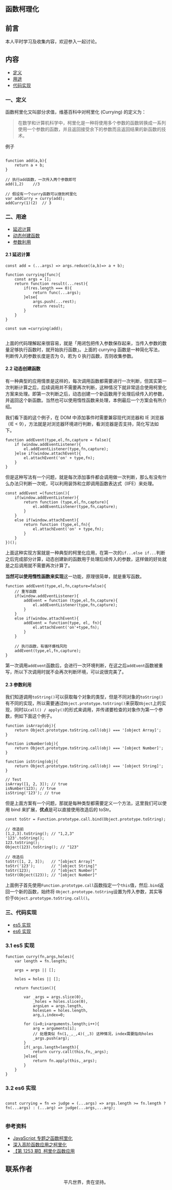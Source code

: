## 函数柯理化

## 前言

本人平时学习及收集内容，欢迎参入一起讨论。

## 内容

- [定义](#一、定义)
- [用途](#二、用途)
- [代码实现](#三、代码实现)

### 一、定义

函数柯里化又叫部分求值，维基百科中对柯里化 (Currying) 的定义为：

> 在数学和计算机科学中，柯里化是一种将使用多个参数的函数转换成一系列使用一个参数的函数，并且返回接受余下的参数而且返回结果的新函数的技术。

例子

```

function add(a,b){
    return a + b;
}

// 执行add函数，一次传入两个参数即可
add(1,2)    //3

// 假设有一个curry函数可以做到柯里化
var addCurry = curry(add);
addCurry(1)(2)  // 3

```

### 二、用途

- [延迟计算](#21-%e5%bb%b6%e8%bf%9f%e8%ae%a1%e7%ae%97)
- [动态创建函数](#22-%e5%8a%a8%e6%80%81%e5%88%9b%e5%bb%ba%e5%87%bd%e6%95%b0)
- [参数利用](#23-%e5%8f%82%e6%95%b0%e5%88%a9%e7%94%a8)

#### 2.1 延迟计算

```
const add = (...args) => args.reduce((a,b)=> a + b);

function currying(func){
    const args = [];
    return function result(...rest){
        if(res.length === 0){
            return func(...args);
        }else{
            args.push(...rest);
            return result;
        }
    }
}

const sum =currying(add);


```

上面的代码理解起来很容易，就是「用闭包把传入参数保存起来，当传入参数的数量足够执行函数时，就开始执行函数」。上面的 currying 函数是一种简化写法，判断传入的参数长度是否为 0，若为 0 执行函数，否则收集参数。

#### 2.2 动态创建函数

有一种典型的应用情景是这样的，每次调用函数都需要进行一次判断，但其实第一次判断计算之后，后续调用并不需要再次判断，这种情况下就非常适合使用柯里化方案来处理。即第一次判断之后，动态创建一个新函数用于处理后续传入的参数，并返回这个新函数。当然也可以使用惰性函数来处理，本例最后一个方案会有所介绍。

我们看下面的这个例子，在 DOM 中添加事件时需要兼容现代浏览器和 IE 浏览器（IE < 9），方法就是对浏览器环境进行判断，看浏览器是否支持，简化写法如下。

```
function addEvent(type,el,fn,capture = false){
    if (window.addEventListener){
        el.addEventListener(type,fn,capture);
    }else if(window.attachEvent){
        el.attachEvent('on' + type,fn);
    }
}

```

但是这种写法有一个问题，就是每次添加事件都会调用做一次判断，那么有没有什么办法只判断一次呢，可以利用装饰和立即调用函数表达式（IIFE）来处理。

```
const addEvent =(function(){
    if(window.addEventListener){
        return function (type,el,fn,capture){
            el.addEventListener(type,fn,capture);
        }
    }
    else if(window.attachEvent){
        return function (type,el,fn){
            el.attachEvent('on' + type,fn);
        }
    }
})();

```

上面这种实现方案就是一种典型的柯里化应用，在第一次的`if...else if...`判断之后完成部分计算，动态创建新的函数用于处理后续传入的参数，这样做的好处就是之后调用就不需要再次计算了。

**当然可以使用惰性函数来实现**这一功能，原理很简单，就是重写函数。

```
function addEvent(type,el,fn,capture=false){
    // 重写函数
    if(window.addEventListener){
        addEvent = function (type,el,fn,capture){
            el.addEventListener(type,fn,capture);
        }
    }
    else if(window.attachEvent){
        addEvent = function(type, el, fn){
            el.attachEvent('on'+type,fn);
        }
    }

    // 执行函数，有循环爆栈风险
    addEvent(type,el,fn,capture);
}

```

第一次调用`addEvent`函数后，会进行一次环境判断，在这之后`addEvent`函数被重写，所以下次调用时就不会再次判断环境，可以说很完美了。

#### 2.3 参数利用

我们知道调用`toString()`可以获取每个对象的类型，但是不同对象的`toString()`有不同的实现，所以需要通过`Object.prototype.toString()`来获取`Object`上的实现，同时以`call() / apply()`的形式来调用，并传递要检查的对象作为第一个参数，例如下面这个例子。

```
function isArray(obj){
    return Object.prototype.toString.call(obj) === '[object Array]';
}

function isNumber(obj){
    return Object.prototype.toString.call(obj) === '[object Number]';
}

function isString(obj){
    return Object.prototype.toString.call(obj) === '[object String]';
}

// Test
isArray([1, 2, 3]); // true
isNumber(123); // true
isString('123'); // true

```

但是上面方案有一个问题，那就是每种类型都需要定义一个方法，这里我们可以使用 bind 来扩展，**优点**是可以直接使用改造后的 toStr。

```
const toStr = Function.prototype.call.bind(Object.prototype.toString);

// 改造前
[1,2,3].toString(); // "1,2,3"
'123'.toString();
123.toString();
Object(123).toString(); // "123"

// 改造后
toStr([1, 2, 3]); 	// "[object Array]"
toStr('123'); 		// "[object String]"
toStr(123); 		// "[object Number]"
toStr(Object(123)); // "[object Number]"

```

上面例子首先使用`Function.prototype.call`函数指定一个`this`值，然后`.bind`返回一个新的函数，始终将 `Object.prototype.toString`设置为传入参数，其实等价于`Object.prototype.toString.call()`。

### 三、代码实现

- [es5 实现](#31-es5%e5%ae%9e%e7%8e%b0)
- [es6 实现](#32-es6%e5%ae%9e%e7%8e%b0)

### 3.1 es5 实现

```
function curry(fn,args,holes){
    var length = fn.length;

    args = args || [];

    holes = holes || [];

    return function(){

        var _args = args.slice(0),
            _holes = holes.slice(0),
            argsLen = args.length,
            holesLen = holes.length,
            arg,i,index=0;

        for (i=0;i<arguments.length;i++){
            arg = arguments[i];
            // 处理类似 fn(1,_,_,4)(_,3) 这种情况，index需要指向holes
            _args.push(arg);
        }
        if(_args.length<length){
            return curry.call(this,fn,_args);
        }else{
            return fn.apply(this,_args);
        }
    }
}

```

### 3.2 es6 实现

```

const currying = fn => judge = (...args) => args.length >= fn.length ? fn(...args) : (...arg) => judge(...args,...arg);


```

### 参考资料

- [JavaScript 专题之函数柯里化](https://github.com/mqyqingfeng/Blog/issues/42)
- [深入高阶函数应用之柯里化](https://muyiy.cn/blog/6/6.2.html)
- [【第 1253 期】柯里化函数应用](https://mp.weixin.qq.com/s/13cQzIsrsF61S870pnJ6bQ)

## 联系作者

<div align="center">
    <p>
        平凡世界，贵在坚持。
    </p>
    <img :src="$withBase('/about/contact.png')" />
</div>
